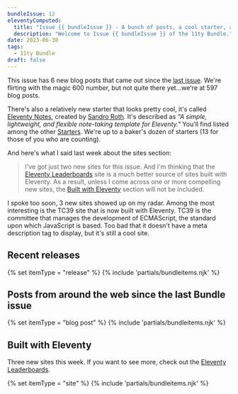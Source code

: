 ```yaml
---
bundleIssue: 12
eleventyComputed:
  title: "Issue {{ bundleIssue }} - A bunch of posts, a cool starter, and some new sites showed up"
  description: "Welcome to Issue {{ bundleIssue }} of the 11ty Bundle."
date: 2023-06-30
tags:
  - 11ty Bundle
draft: false
---
```


This issue has 6 new blog posts that came out since the [last issue](/blog/11ty-bundle-{{bundleIssue-1}}/). We're flirting with the magic 600 number, but not quite there yet...we're at 597 blog posts.

There's also a relatively new starter that looks pretty cool, it's called [Eleventy Notes](https://eleventy-notes.sandroroth.com/), created by [Sandro Roth](https://github.com/rothsandro). It's described as _"A simple, lightweight, and flexible note-taking template for Eleventy."_ You'll find listed among the other [Starters](/starters/). We're up to a baker's dozen of starters (13 for those of you who are counting).

And here's what I said last week about the sites section:

> I've got just two new sites for this issue. And I'm thinking that the [Eleventy Leaderboards](https://www.11ty.dev/speedlify/) site is a much better source of sites built with Eleventy. As a result, unless I come across one or more compelling new sites, the [Built with Eleventy](#sites) section will not be included.

I spoke too soon, 3 new sites showed up on my radar. Among the most interesting is the TC39 site that is now built with Eleventy. TC39 is the committee that manages the development of ECMAScript, the standard upon which JavaScript is based. Too bad that it doesn't have a meta description tag to display, but it's still a cool site.

<div id="releases"></div>

## Recent releases

{% set itemType = "release" %}
{% include 'partials/bundleitems.njk' %}

## Posts from around the web since the last Bundle issue

{% set itemType = "blog post" %}
{% include 'partials/bundleitems.njk' %}

<div id="sites"></div>

## Built with Eleventy

Three new sites this week. If you want to see more, check out the [Eleventy Leaderboards](https://www.11ty.dev/speedlify/).

{% set itemType = "site" %}
{% include 'partials/bundleitems.njk' %}
